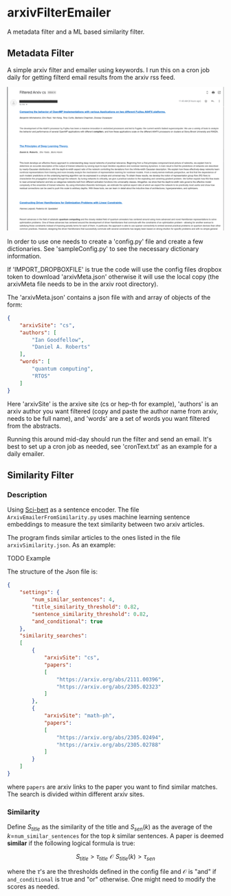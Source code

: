 # arxivFilterEmailer

A metadata filter and a ML based similarity filter.

## Metadata Filter

A simple arxiv filter and emailer using keywords.  I run this on a cron job daily for getting filterd email results from the arxiv rss feed.


![example](doc/filteredEmail.png "Filtered email")

In order to use one needs to create a 'config.py' file and create a few dictionaries.  See 'sampleConfig.py' to see the necessary dictionary information.

If 'IMPORT_DROPBOXFILE' is true the code will use the config files dropbox token to download 'arxivMeta.json' otherwise it will use the local copy (the arxivMeta file needs to be in the arxiv root directory).

The 'arxivMeta.json' contains a json file with and array of objects of the form:

```json
{
    "arxivSite": "cs",
    "authors": [
        "Ian Goodfellow",
        "Daniel A. Roberts"
    ],
    "words": [
        "quantum computing",
        "RTOS"
    ]
}
```

Here 'arxivSite' is the arxive site (cs or hep-th for example), 'authors' is an arxiv author you want filtered (copy and paste the author name from arxiv, needs to be full name), and 'words' are a set of words you want filtered from the abstracts.

Running this around mid-day should run the filter and send an email.  It's best to set up a cron job as needed, see 'cronText.txt' as an example for a daily emailer.


## Similarity Filter

### Description

Using [Sci-bert](https://github.com/allenai/scibert) as a sentence encoder.  The file `ArxivEmailerFromSimilarity.py` uses machine learning sentence
embeddings to measure the text similarity between two arxiv articles.

The program finds similar articles to the ones listed in the file `arxivSimilarity.json`.  As an example:

TODO Example

The structure of the Json file is:

```json
{
    "settings": {
        "num_similar_sentences": 4,
        "title_similarity_threshold": 0.82,
        "sentence_similarity_threshold": 0.82,
        "and_conditional": true
    },
    "similarity_searches":
    [
        {
            "arxivSite": "cs",
            "papers": 
            [
                "https://arxiv.org/abs/2111.00396",
                "https://arxiv.org/abs/2305.02323"
            ]
        },
        {
            "arxivSite": "math-ph",
            "papers": 
            [
                "https://arxiv.org/abs/2305.02494",
                "https://arxiv.org/abs/2305.02788"
            ]
        }
    ]
}
```

where `papers` are arxiv links to the paper you want to find similar matches.  The search is divided within different arxiv sites.

### Similarity

Define $S_{title}$ as the similarity of the title and $S_{sen}(k)$ as the average of the $k=$`num_similar_sentences` for the top $k$ similar sentences. 
A paper is deemed **similar** if the following logical formula is true:

$$
S_{title} > \tau_{title} \,\, \mathcal{O} \,\, S_{title}(k) > \tau_{sen}
$$

where the $\tau$'s are the thresholds defined in the config file and $\mathcal{O}$ is "and" if `and_conditional` is true and "or" otherwise.
One might need to modify the scores as needed.